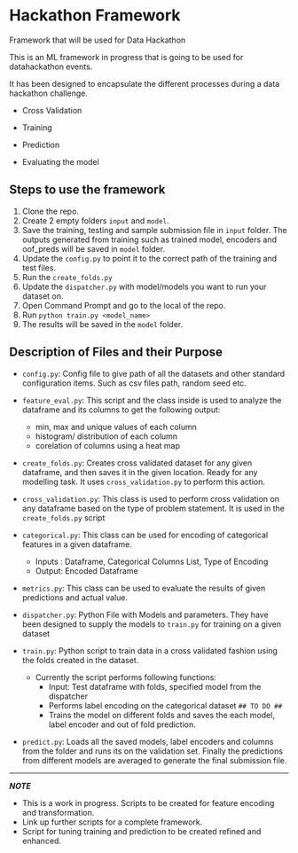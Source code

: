 
# Hackathon Framework

Framework that will be used for Data Hackathon

  
  

This is an ML framework in progress that is going to be used for datahackathon events.

It has been designed to encapsulate the different processes during a data hackathon challenge.

  

 - Cross Validation

 - Training

 - Prediction

 - Evaluating the model

  
  

## Steps to use the framework

  

1. Clone the repo.
2. Create 2 empty folders `input` and `model`.
3. Save the training, testing and sample submission file in `input` folder. The outputs generated from training such as trained model, encoders and oof_preds will be saved in `model` folder.
4. Update the `config.py` to point it to the correct path of the training and test files.
5. Run the `create_folds.py`
6. Update the `dispatcher.py` with model/models you want to run your dataset on.
7. Open Command Prompt and go to the local of the repo.
8. Run `python train.py <model_name>`
9. The results will be saved in the `model` folder.




## Description of Files and their Purpose

 - `config.py`: Config file to give path of all the datasets and other standard configuration items. Such as csv files path, random seed etc.
 
 -  `feature_eval.py`: This script and the class inside is used to analyze the dataframe and its columns to get the following output:
	 - min, max and unique values of each column
	 - histogram/ distribution of each column
	 - corelation of columns using a heat map

- `create_folds.py`: Creates cross validated dataset for any given dataframe, and then saves it in the given location. Ready for any modelling task. It uses `cross_validation.py`  to perform this action.

- `cross_validation.py`: This class is used to perform cross validation on any dataframe based on the type of problem statement. It is used in the `create_folds.py` script 

- `categorical.py`: This class can be used for encoding of categorical features in a given dataframe.
	- Inputs : Dataframe, Categorical Columns List, Type of Encoding
	- Output: Encoded Dataframe

- `metrics.py`: This class can be used to evaluate the results of given predictions and actual value. 

- `dispatcher.py`: Python File with Models and parameters. They have been designed to supply the models to `train.py` for training on a given dataset

- `train.py`: Python script to train data in a cross validated fashion using the folds created in the dataset. 
	- Currently the script performs following functions:
		- Input: Test dataframe with folds, specified model from the dispatcher
		- Performs label encoding on the categorical dataset `## TO DO ##` 
		- Trains the model on different folds and saves the each model, label encoder and out of fold prediction.

- `predict.py`: Loads all the saved models, label encoders and columns from the folder and runs its on the validation set. Finally the predictions from different models are averaged to generate the final submission file. 
---
***NOTE***

- This is a work in progress. Scripts to be created for feature encoding and transformation.
- Link up further scripts for a complete framework.
- Script for tuning training and prediction to be created refined and enhanced. 


